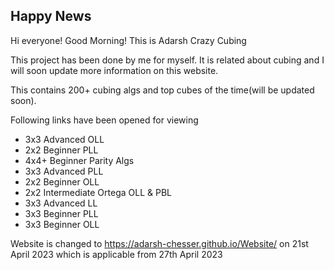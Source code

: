 ## Happy News

Hi everyone! Good Morning!
This is Adarsh Crazy Cubing

This project has been done by me for myself. It is related about cubing and I will soon update more information on this website.

This contains 200+ cubing algs and top cubes of the time(will be updated soon).

Following links have been opened for viewing

* 3x3 Advanced OLL 
* 2x2 Beginner PLL
* 4x4+ Beginner Parity Algs
* 3x3 Advanced PLL
* 2x2 Beginner OLL
* 2x2 Intermediate Ortega OLL & PBL
* 3x3 Advanced LL
* 3x3 Beginner PLL
* 3x3 Beginner OLL


Website is changed to https://adarsh-chesser.github.io/Website/ on 21st April 2023 which is applicable from 27th April 2023

